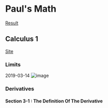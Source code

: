 # Paul's Math

[Result](https://docs.google.com/spreadsheets/d/1NoMTIMqXD79BUNJ4EsTB014Yhn2DHZs_txw1dtaIpy0/edit?usp=sharing)

## Calculus 1

[Site](http://tutorial.math.lamar.edu/Classes/CalcI/CalcI.aspx)

### Limits

2019-03-14
![image](https://user-images.githubusercontent.com/6586811/54386024-0bcb6b80-4666-11e9-9944-29386d10ffb2.png)

### Derivatives

#### Section 3-1 : The Definition Of The Derivative


